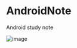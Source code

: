 # AndroidNote
Android study note 

![image](http://e.hiphotos.baidu.com/image/pic/item/500fd9f9d72a6059099ccd5a2334349b023bbae5.jpg)

